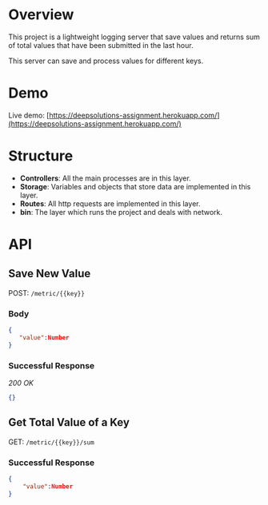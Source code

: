 # Overview

This project is a lightweight logging server that save values and returns sum of total values that have been submitted in the last hour.

This server can save and process values for different keys.

# Demo

Live demo: [https://deepsolutions-assignment.herokuapp.com/](https://deepsolutions-assignment.herokuapp.com/)

# Structure

- **Controllers**: All the main processes are in this layer.
- **Storage**: Variables and objects that store data are implemented in this layer.
- **Routes**: All http requests are implemented in this layer.
- **bin**: The layer which runs the project and deals with network.

# API

## Save New Value

POST: `/metric/{{key}}`

### Body

```json
{
   "value":Number
}
```

### Successful Response

*200 OK*

```json
{}
```

## Get Total Value of a Key

GET: `/metric/{{key}}/sum` 

### Successful Response

```json
{
	"value":Number
}
```
